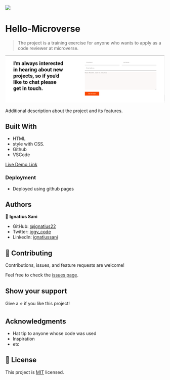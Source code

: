 ![](https://img.shields.io/badge/Microverse-blueviolet)

# Hello-Microverse

> The project is a training exercise for anyone who wants to apply as a code reviewer at microverse.

![screenshot](./app_screenshot'.png)

Additional description about the project and its features.

## Built With

- HTML
- style with CSS.
- Github
- VSCode


[Live Demo Link](https://awesome-aryabhata-aa3120.netlify.app/)

### Deployment

- Deployed using github pages

## Authors

👤 **Ignatius Sani**

- GitHub: [@ignatius22](https://github.com/ignatius22)
- Twitter: [iggy_code](https://twitter.com/iggy_code)
- LinkedIn: [ignatiussani](https://linkedin.com/in/ignatiussani)

## 🤝 Contributing

Contributions, issues, and feature requests are welcome!

Feel free to check the [issues page](https://github.com/ignatius22/contact-form.git/issues/).

## Show your support

Give a ⭐️ if you like this project!

## Acknowledgments

- Hat tip to anyone whose code was used
- Inspiration
- etc

## 📝 License

This project is [MIT](./MIT.md) licensed.
